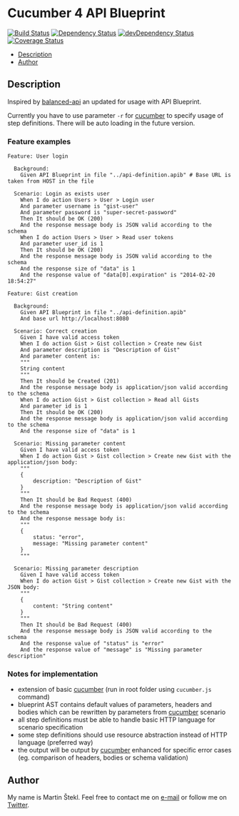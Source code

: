 # Cucumber 4 API Blueprint

[![Build Status](https://travis-ci.org/stekycz/cucumber-4-api-blueprint.png?branch=master)](https://travis-ci.org/stekycz/cucumber-4-api-blueprint)
[![Dependency Status](https://david-dm.org/stekycz/cucumber-4-api-blueprint.png)](https://david-dm.org/stekycz/cucumber-4-api-blueprint)
[![devDependency Status](https://david-dm.org/stekycz/cucumber-4-api-blueprint/dev-status.png)](https://david-dm.org/stekycz/cucumber-4-api-blueprint#info=devDependencies)
[![Coverage Status](https://coveralls.io/repos/stekycz/cucumber-4-api-blueprint/badge.png)](https://coveralls.io/r/stekycz/cucumber-4-api-blueprint)

- [Description](#description)
- [Author](#author)

## Description

Inspired by [balanced-api](https://github.com/balanced/balanced-api) an updated for usage with API Blueprint.

Currently you have to use parameter `-r` for [cucumber](https://www.npmjs.org/package/cucumber) to specify usage of step definitions. There will be auto loading in the future version.

### Feature examples
```gherkin
Feature: User login

  Background:
    Given API Blueprint in file "../api-definition.apib" # Base URL is taken from HOST in the file

  Scenario: Login as exists user
    When I do action Users > User > Login user
    And parameter username is "gist-user"
    And parameter password is "super-secret-password"
    Then It should be OK (200)
    And the response message body is JSON valid according to the schema
    When I do action Users > User > Read user tokens
    And parameter user_id is 1
    Then It should be OK (200)
    And the response message body is JSON valid according to the schema
    And the response size of "data" is 1
    And the response value of "data[0].expiration" is "2014-02-20 18:54:27"
```

```gherkin
Feature: Gist creation

  Background:
    Given API Blueprint in file "../api-definition.apib"
    And base url http://localhost:8080

  Scenario: Correct creation
    Given I have valid access token
    When I do action Gist > Gist collection > Create new Gist
    And parameter description is "Description of Gist"
    And parameter content is:
    """
    String content
    """
    Then It should be Created (201)
    And the response message body is application/json valid according to the schema
    When I do action Gist > Gist collection > Read all Gists
    And parameter id is 1
    Then It should be OK (200)
    And the response message body is application/json valid according to the schema
    And the response size of "data" is 1

  Scenario: Missing parameter content
    Given I have valid access token
    When I do action Gist > Gist collection > Create new Gist with the application/json body:
    """
    {
        description: "Description of Gist"
    }
    """
    Then It should be Bad Request (400)
    And the response message body is application/json valid according to the schema
    And the response message body is:
    """
    {
        status: "error",
        message: "Missing parameter content"
    }
    """

  Scenario: Missing parameter description
    Given I have valid access token
    When I do action Gist > Gist collection > Create new Gist with the JSON body:
    """
    {
        content: "String content"
    }
    """
    Then It should be Bad Request (400)
    And the response message body is JSON valid according to the schema
    And the response value of "status" is "error"
    And the response value of "message" is "Missing parameter description"
```

### Notes for implementation

- extension of basic [cucumber](https://www.npmjs.org/package/cucumber) (run in root folder using `cucumber.js` command)
- blueprint AST contains default values of parameters, headers and bodies which can be rewritten by parameters from [cucumber](https://www.npmjs.org/package/cucumber) scenario
- all step definitions must be able to handle basic HTTP language for scenario specification
- some step definitions should use resource abstraction instead of HTTP language (preferred way)
- the output will be output by [cucumber](https://www.npmjs.org/package/cucumber) enhanced for specific error cases (eg. comparison of headers, bodies or schema validation)

## Author

My name is Martin Štekl. Feel free to contact me on [e-mail](mailto:martin.stekl@gmail.com)
or follow me on [Twitter](https://twitter.com/stekycz).
